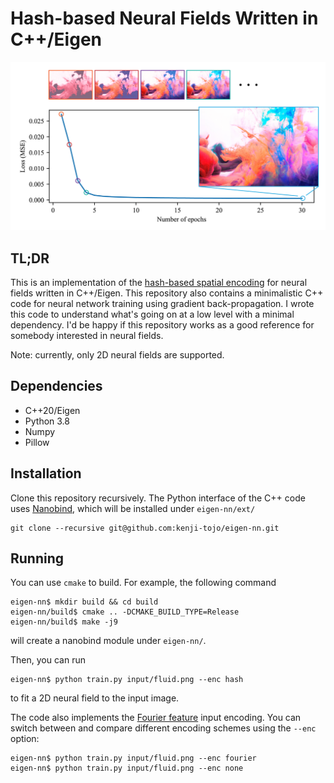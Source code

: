 # Hash-based Neural Fields Written in C++/Eigen

![](fig/loss.png)

## TL;DR
This is an implementation of the [hash-based spatial encoding](https://nvlabs.github.io/instant-ngp/) for neural fields written in C++/Eigen.
This repository also contains a minimalistic C++ code for neural network training using gradient back-propagation.
I wrote this code to understand what's going on at a low level with a minimal dependency. I'd be happy if this repository works as a good reference for somebody interested in neural fields.

Note: currently, only 2D neural fields are supported.

## Dependencies
- C++20/Eigen
- Python 3.8
- Numpy
- Pillow

## Installation
Clone this repository recursively. The Python interface of the C++ code uses [Nanobind](https://github.com/wjakob/nanobind), which will be installed under ```eigen-nn/ext/```
```
git clone --recursive git@github.com:kenji-tojo/eigen-nn.git
```

## Running
You can use ```cmake``` to build. For example, the following command
```
eigen-nn$ mkdir build && cd build
eigen-nn/build$ cmake .. -DCMAKE_BUILD_TYPE=Release
eigen-nn/build$ make -j9
```
will create a nanobind module under ```eigen-nn/```.

Then, you can run
```
eigen-nn$ python train.py input/fluid.png --enc hash
```
to fit a 2D neural field to the input image.

The code also implements the [Fourier feature](https://bmild.github.io/fourfeat/) input encoding. You can switch between and compare different encoding schemes using the ```--enc``` option:
```
eigen-nn$ python train.py input/fluid.png --enc fourier
eigen-nn$ python train.py input/fluid.png --enc none
```